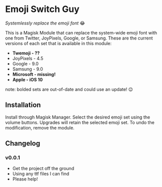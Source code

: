 # Emoji Switch Guy
*Systemlessly replace the emoji font* 😂

This is a Magisk Module that can replace the system-wide emoji font with one from Twitter, JoyPixels, Google, or Samsung. These are the current versions of each set that is available in this module:

- **Twemoji - ??**
- JoyPixels - 4.5
- Google - 9.0
- Samsung - 9.0
- **Microsoft - missing!**
- **Apple - iOS 10**

note: bolded sets are out-of-date and could use an update! 😉

## Installation

Install through Magisk Manager. Select the desired emoji set using the volume buttons. Upgrades will retain the selected emoji set. To undo the modification, remove the module.

## Changelog

### v0.0.1
- Get the project off the ground
- Using any ttf files I can find
- Please help!
